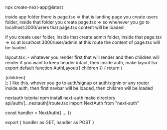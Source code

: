 npx create-next-app@latest

inside app folder there is page.tsx => that is landing page
you create users folder, inside that folder you create page.tsx => so whenever you go to localhost:3000/users that page.tsx content will be loaded

if you create user folder, inside that create admin folder, inside that page.tsx => so at localhost:3000/user/admin at this route the content of page.tsx will be loaded

layout.tsx :-
whatever you render first that will render and then children will render
if you want to keep header intact, then inside auth, make layout.tsx
export default function AuthLayout({ children }) {
return (

<div>
<Navbar />
{children}
</div>
);
} like this.
whever you go to auth/signup or auth/signin or any router inside auth, then first navbar will be loaded, then children will be loaded

nextauth tutorial
npm install next-auth
make directory api/auth/[...nextauth]/route.tsx
import NextAuth from "next-auth"

const handler = NextAuth({
...
})

export { handler as GET, handler as POST }
